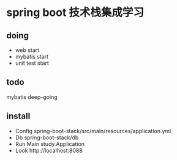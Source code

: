 # spring boot 技术栈集成学习

## doing

* web start
* mybatis start
* unit test start

## todo

mybatis deep-going

## install

* Config spring-boot-stack/src/main/resources/application.yml
* Db spring-boot-stack/db
* Run Main study.Application
* Look http://localhost:8088
